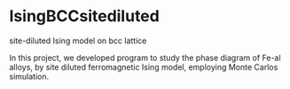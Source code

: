 # IsingBCCsitediluted
site-diluted Ising model on bcc lattice 

In this project, we developed program to study the phase diagram of Fe-al alloys, by  site diluted ferromagnetic Ising 
model, employing Monte Carlos simulation.
